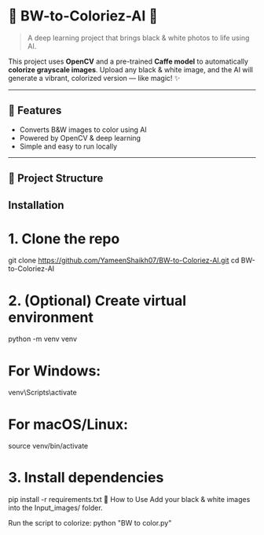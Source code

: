 # 🖤 BW-to-Coloriez-AI 🎨

> A deep learning project that brings black & white photos to life using AI.

This project uses **OpenCV** and a pre-trained **Caffe model** to automatically **colorize grayscale images**. Upload any black & white image, and the AI will generate a vibrant, colorized version — like magic! ✨

---

## 🚀 Features
- Converts B&W images to color using AI
- Powered by OpenCV & deep learning
- Simple and easy to run locally

---

## 📂 Project Structure

 ## Installation
# 1. Clone the repo
git clone https://github.com/YameenShaikh07/BW-to-Coloriez-AI.git
cd BW-to-Coloriez-AI

# 2. (Optional) Create virtual environment
python -m venv venv
# For Windows:
venv\Scripts\activate
# For macOS/Linux:
source venv/bin/activate

# 3. Install dependencies
pip install -r requirements.txt
🚀 How to Use
Add your black & white images into the Input_images/ folder.

Run the script to colorize:
python "BW to color.py"
